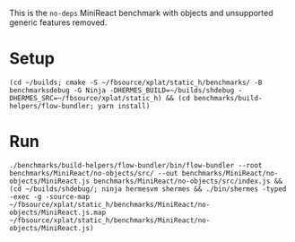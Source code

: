 This is the `no-deps` MiniReact benchmark with objects and unsupported generic
features removed.

# Setup

```
(cd ~/builds; cmake -S ~/fbsource/xplat/static_h/benchmarks/ -B benchmarksdebug -G Ninja -DHERMES_BUILD=~/builds/shdebug -DHERMES_SRC=~/fbsource/xplat/static_h) && (cd benchmarks/build-helpers/flow-bundler; yarn install)
```

# Run

```
./benchmarks/build-helpers/flow-bundler/bin/flow-bundler --root benchmarks/MiniReact/no-objects/src/ --out benchmarks/MiniReact/no-objects/MiniReact.js benchmarks/MiniReact/no-objects/src/index.js && (cd ~/builds/shdebug/; ninja hermesvm shermes && ./bin/shermes -typed -exec -g -source-map ~/fbsource/xplat/static_h/benchmarks/MiniReact/no-objects/MiniReact.js.map ~/fbsource/xplat/static_h/benchmarks/MiniReact/no-objects/MiniReact.js)
```
